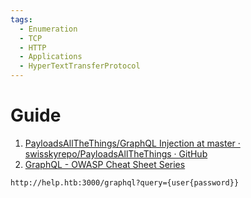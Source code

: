 ```yaml
---
tags:
  - Enumeration
  - TCP
  - HTTP
  - Applications
  - HyperTextTransferProtocol
---
```


# Guide

1. [PayloadsAllTheThings/GraphQL Injection at master · swisskyrepo/PayloadsAllTheThings · GitHub](https://github.com/swisskyrepo/PayloadsAllTheThings/tree/master/GraphQL%20Injection)
2. [GraphQL - OWASP Cheat Sheet Series](https://cheatsheetseries.owasp.org/cheatsheets/GraphQL_Cheat_Sheet.html)

`http://help.htb:3000/graphql?query={user{password}}`

